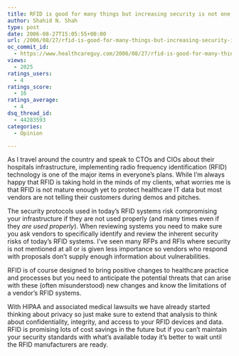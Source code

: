 ```yaml
---
title: RFID is good for many things but increasing security is not one of them
author: Shahid N. Shah
type: post
date: 2006-08-27T15:05:55+00:00
url: /2006/08/27/rfid-is-good-for-many-things-but-increasing-security-is-not-one-of-them/
oc_commit_id:
  - https://www.healthcareguy.com/2006/08/27/rfid-is-good-for-many-things-but-increasing-security-is-not-one-of-them/1478769064
views:
  - 2025
ratings_users:
  - 4
ratings_score:
  - 16
ratings_average:
  - 4
dsq_thread_id:
  - 44283593
categories:
  - Opinion

---
```

As I travel around the country and speak to CTOs and CIOs about their hospitals infrastructure, implementing radio frequency identification (RFID) technology is one of the major items&nbsp;in everyone&#8217;s plans. While I&#8217;m always happy that RFID is taking hold in the minds of my clients, what worries me&nbsp;is that RFID is not mature enough yet to protect healthcare IT data but most vendors are not telling their customers during demos and pitches. 

The security protocols used in today&#8217;s RFID systems risk compromising your infrastructure if they are not used properly (and many times even if they _are used_ _properly_). When reviewing systems you need to make sure you ask vendors to specifically identify and review the inherent security risks of today&#8217;s RFID systems. I&#8217;ve seen many RFPs and RFIs where security is not mentioned at all or is given less importance so vendors who respond with proposals don&#8217;t supply enough information about vulnerabilities.

RFID is of course designed to bring positive changes to healthcare practice and processes but you need to anticipate the potential threats that can arise with these (often misunderstood) new changes and know the limitations of a vendor&#8217;s RFID systems. 

With HIPAA and associated medical lawsuits we have already started thinking about privacy so just make sure to extend that analysis to think about confidentiality, integrity, and access to your RFID devices and data. RFID is promising lots of cost savings in the future but if you can&#8217;t maintain your security standards with what&#8217;s available today it&#8217;s better to wait until the RFID manufacturers are ready.